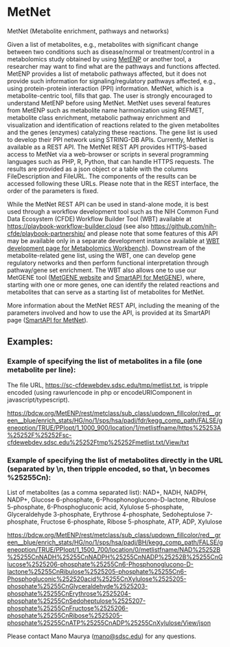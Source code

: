 # MetNet
MetNet (Metabolite enrichment, pathways and networks)

Given a list of metabolites, e.g., metabolites with significant change between two conditions such as disease/normal or treatment/control in a metabolomics study obtained by using <a href="https://github.com/metabolomicsworkbench/MetENP">MetENP</a> or another tool, a researcher may want to find what are the pathways and functions affected. MetENP provides a list of metabolic pathways affected, but it does not provide such information for signaling/regulatory pathways affected, e.g., using protein-protein interaction (PPI) information. MetNet, which is a metabolite-centric tool, fills that gap. The user is strongly encouraged to understand MetENP before using MetNet. MetNet uses several features from MetENP such as metabolite name harmonization using REFMET, metabolite class enrichment, metabolic pathway enrichment and visualization and identification of reactions related to the given metabolites and the genes (enzymes) catalyzing these reactions. The gene list is used to develop their PPI network using STRING-DB APIs. Currently, MetNet is available as a REST API. The MetNet REST API provides HTTPS-based access to MetNet via a web-browser or scripts in several programming languages such as PHP, R, Python, that can handle HTTPS requests. The results are provided as a json object or a table with the columns FileDescription and FileURL. The components of the results can be accessed following these URLs. Please note that in the REST interface, the order of the parameters is fixed.

While the MetNet REST API can be used in stand-alone mode, it is best used through a workflow development tool such as the NIH Common Fund Data Ecosystem (CFDE) Workflow Builder Tool (WBT) available at https://playbook-workflow-builder.cloud (see also https://github.com/nih-cfde/playbook-partnership/ and please note that some features of this API may be available only in a separate development instance available at <a href="https://github.com/metabolomicsworkbench/playbook-partnership/tree/playbook-partnership-mano-20221129">WBT development page for Metabolomics Workbench</a>). Downstream of the metabolite-related gene list, using the WBT, one can develop gene regulatory networks and then perform functional interpretation through pathway/gene set enrichment. The WBT also allows one to use our MetGENE tool (<a href="https://github.com/metabolomicsworkbench/MetGENE">MetGENE website</a> and <a href="https://smart-api.info/ui/342e4cec92030d74efd84b61650fb0ea">SmartAPI for MetGENE</a>), where, starting with one or more genes, one can identify the related reactions and metabolites that can serve as a starting list of metabolites for MetNet. 

More information about the MetNet REST API, including the meaning of the parameters involved and how to use the API, is provided at its SmartAPI page (<a href="https://smart-api.info/registry?q=f770f3e71163f5b66bcaf5ff74616540">SmartAPI for MetNet</a>).

## Examples:

### Example of specifying the list of metabolites in a file (one metabolite per line):

The file URL, https://sc-cfdewebdev.sdsc.edu/tmp/metlist.txt, is tripple encoded (using rawurlencode in php or encodeURIComponent in javascript/typescript).

https://bdcw.org/MetENP/rest/metclass/sub_class/updown_fillcolor/red__green__blue/enrich_stats/HG/no/1/sps/hsa/padj/fdr/kegg_comp_path/FALSE/geneoption/TRUE/PPIopt/1_1000_900/location/1/metlistfname/https%25253A%25252F%25252Fsc-cfdewebdev.sdsc.edu%25252Ftmp%25252Fmetlist.txt/View/txt

### Example of specifying the list of metabolites directly in the URL (separated by \n, then tripple encoded, so that, \n becomes %25255Cn):
List of metabolites (as a comma separated list):
NAD+, NADH, NADPH, NADP+, Glucose 6-phosphate, 6-Phosphonoglucono-D-lactone, Ribulose 5-phosphate, 6-Phosphogluconic acid, Xylulose 5-phosphate, Glyceraldehyde 3-phosphate, Erythrose 4-phosphate, 
Sedoheptulose 7-phosphate, Fructose 6-phosphate, Ribose 5-phosphate, ATP, ADP, Xylulose

https://bdcw.org/MetENP/rest/metclass/sub_class/updown_fillcolor/red__green__blue/enrich_stats/HG/no/1/sps/hsa/padj/BH/kegg_comp_path/FALSE/geneoption/TRUE/PPIopt/1_1500_700/location/0/metlistfname/NAD%25252B%25255CnNADH%25255CnNADPH%25255CnNADP%25252B%25255CnGlucose%2525206-phosphate%25255Cn6-Phosphonoglucono-D-lactone%25255CnRibulose%2525205-phosphate%25255Cn6-Phosphogluconic%252520acid%25255CnXylulose%2525205-phosphate%25255CnGlyceraldehyde%2525203-phosphate%25255CnErythrose%2525204-phosphate%25255CnSedoheptulose%2525207-phosphate%25255CnFructose%2525206-phosphate%25255CnRibose%2525205-phosphate%25255CnATP%25255CnADP%25255CnXylulose/View/json

Please contact Mano Maurya (mano@sdsc.edu) for any questions.
